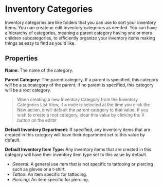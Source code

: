 # Inventory Categories

Inventory categories are like folders that you can use to sort your inventory items. You can create or edit inventory categories as needed. You can have a hierarchy of categories, meaning a parent category having one or more children subcategories, to efficiently organize your inventory items making things as easy to find as you'd like.

## Properties

**Name:** The name of the category.

**Parent Category:** The parent category. If a parent is specified, this category will be a subcategory of the parent. If no parent is specified, this category will be a root category.

> When creating a new Inventory Category from the Inventory Categories List View, if a node is selected at the time you click the New action, it will default the parent category to that value. If you wish to create a root category, clear this value by clicking the X button on the editor.

**Default Inventory Department:** If specified, any inventory items that are created in this category will have their department set to this value by default.

**Default Inventory Item Type:** Any inventory items that are created in this category will have their inventory item type set to this value by default.

+ *General*: A general use item that is not specific to tattooing or piercing such as gloves or a t-shirt.
+ *Tattoo*: An item specific for tattooing.  
+ *Piercing*: An item specific for piercing.
